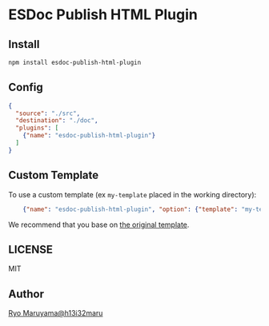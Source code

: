 # ESDoc Publish HTML Plugin
## Install
```bash
npm install esdoc-publish-html-plugin
```

## Config
```json
{
  "source": "./src",
  "destination": "./doc",
  "plugins": [
    {"name": "esdoc-publish-html-plugin"}
  ]
}
```

## Custom Template
To use a custom template (ex `my-template` placed in the working directory):
```json
    {"name": "esdoc-publish-html-plugin", "option": {"template": "my-template"}}
```

We recommend that you base on [the original template](https://github.com/esdoc/esdoc-plugins/tree/master/esdoc-publish-html-plugin/src/Builder/template).

## LICENSE
MIT

## Author
[Ryo Maruyama@h13i32maru](https://github.com/h13i32maru)

